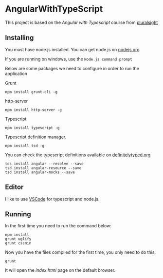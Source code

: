 # AngularWithTypeScript

This project is based on the *Angular with Typescript* course from [pluralsight](http://pluralsight.com)

## Installing

You must have node.js installed. You can get node.js on [nodejs.org](https://nodejs.org)

If you are running on windows, use the `Node.js command prompt`

Below are some packages we need to configure in order to run the application

Grunt
```Shell
npm install grunt-cli -g
```
http-server
```Shell
npm install http-server -g
```
Typescript
```Shell
npm install typescript -g
```
Typescript definition manager.
```Shell
npm install tsd -g
```
You can check the typescript definitions available on [definitelytyped.org](definitelytyped.org)
```Shell
tds install angular --resolve --save
tsd install angular-resource --save
tsd install angular-mocks --save
```

## Editor

I like to use [VSCode](https://code.visualstudio.com/) for typescript and node.js.

## Running

In the first time you need to run the command below:

```Shell
npm install
grunt uglify
grunt cssmin
```

Now you have the files compiled for the first time, you only need to do this:

```Shell
grunt
``` 

It will open the *index.html* page on the default browser.

